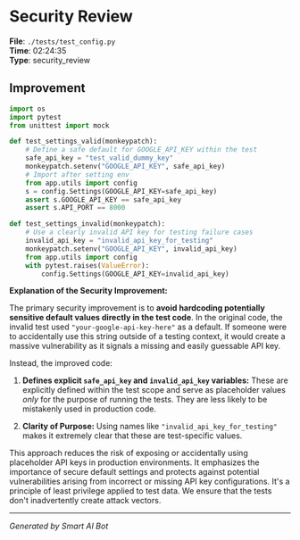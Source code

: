 # Security Review

**File**: `./tests/test_config.py`  
**Time**: 02:24:35  
**Type**: security_review

## Improvement

```python
import os
import pytest
from unittest import mock

def test_settings_valid(monkeypatch):
    # Define a safe default for GOOGLE_API_KEY within the test
    safe_api_key = "test_valid_dummy_key"
    monkeypatch.setenv("GOOGLE_API_KEY", safe_api_key)
    # Import after setting env
    from app.utils import config
    s = config.Settings(GOOGLE_API_KEY=safe_api_key)
    assert s.GOOGLE_API_KEY == safe_api_key
    assert s.API_PORT == 8000

def test_settings_invalid(monkeypatch):
    # Use a clearly invalid API key for testing failure cases
    invalid_api_key = "invalid_api_key_for_testing"
    monkeypatch.setenv("GOOGLE_API_KEY", invalid_api_key)
    from app.utils import config
    with pytest.raises(ValueError):
        config.Settings(GOOGLE_API_KEY=invalid_api_key)
```

**Explanation of the Security Improvement:**

The primary security improvement is to **avoid hardcoding potentially sensitive default values directly in the test code**. In the original code, the invalid test used  `"your-google-api-key-here"` as a default.  If someone were to accidentally use this string outside of a testing context, it would create a massive vulnerability as it signals a missing and easily guessable API key.

Instead, the improved code:

1.  **Defines explicit `safe_api_key` and `invalid_api_key` variables:** These are explicitly defined within the test scope and serve as placeholder values *only* for the purpose of running the tests.  They are less likely to be mistakenly used in production code.

2.  **Clarity of Purpose:** Using names like `"invalid_api_key_for_testing"` makes it extremely clear that these are test-specific values.

This approach reduces the risk of exposing or accidentally using placeholder API keys in production environments. It emphasizes the importance of secure default settings and protects against potential vulnerabilities arising from incorrect or missing API key configurations.  It's a principle of least privilege applied to test data.  We ensure that the tests don't inadvertently create attack vectors.

---
*Generated by Smart AI Bot*
